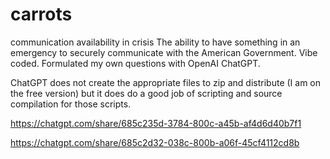 # carrots
communication availability in crisis
The ability to have something in an emergency to securely communicate with the American Government. Vibe coded. Formulated my own questions with OpenAI ChatGPT.


ChatGPT does not create the appropriate files to zip and distribute (I am on the free version) but it does do a good job of scripting and source compilation for those scripts. 

https://chatgpt.com/share/685c235d-3784-800c-a45b-af4d6d40b7f1

https://chatgpt.com/share/685c2d32-038c-800b-a06f-45cf4112cd8b


